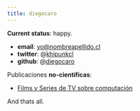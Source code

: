 ```yaml
---
title: diegocaro
---
```


**Current status**: happy.

- **email**: yo@nombreapellido.cl
- **twitter**: @[khipunkcl](https://twitter.com/khipunkcl/)
- **github**: @[diegocaro](https://github.com/diegocaro/)


Publicaciones **no-científicas**:

- [Films y Series de TV sobre computación](films.html)



And thats all.